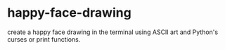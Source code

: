 # happy-face-drawing
create a happy face drawing in the terminal using ASCII art and Python's curses or print functions.

